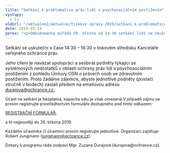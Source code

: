 ```yaml
---
title: "Setkání k problematice práv lidí s psychosociálním postižením"
vystupy:
  - tz
oldUrl: "/aktualne2/aktualne/tiskove-zpravy-2019/setkani-k-problematice-prav-lidi-s-psychosocialnim-postizenim/"
date: 2019-03-14
perex: "<p>Ombudsmanka pořádá 29. března od 14:30 setkání lidí se zkušeností s psychosociálním postižením, pečujících osob a odborníků v této oblasti.</p>"
---
```


<!-- imported from the old website -->

<p>Setkání se uskuteční v čase 14:30 – 16:30 v tiskovém středisku Kanceláře veřejného ochránce práv.</p><p>Jeho cílem je navázat spolupráci a sesbírat podněty týkající se systémových nedostatků v oblasti ochrany práv lidí s psychosociálním postižením z pohledu Úmluvy OSN o právech osob se zdravotním postižením. Proto žádáme zájemce, abyste jednotlivé podněty (postačí stručně v bodech) zaslali předem na emailovou adresu <a href="mailto:durajova@ochrance.cz">durajova@ochrance.cz.</a></p><p><span style="font-size: 12.8px;">Účast na setkání je bezplatná, kapacita sálu je však omezená.V případě zájmu se prosím registrujte prostřednictvím formuláře dostupného pod tímto odkazem:</span></p><p><span style="font-size: 12.8px;"><a href="https://docs.google.com/forms/d/1kimDEneiFAYLYfWBNvMwrDGhtJbBfzWHKnYcmnwHskw/viewform?edit_requested=true" target="_blank">REGISTRAČNÍ FORMULÁŘ</a>, </span></p><p><span style="font-size: 12.8px;">a to nejpozději do 26. března 2019. </span></p><p><span style="font-size: 12.8px;">Každého účastníka či účastnici prosím registrujte jednotlivě. Organizaci zajišťuje Robert Jungmann (<a href="mailto:jungmann@ochrance.cz">jungmann@ochrance.cz</a></span><span style="font-size: 12.8px;">).</span></p><p><span style="font-size: 12.8px;">Dotazy k programu ráda zodpoví Mgr. Zuzana Durajová (durajova@ochrance.cz).</span></p>
